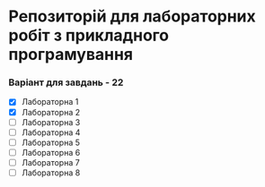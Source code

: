 # Репозиторій для лабораторних робіт з прикладного програмування
### Варіант для завдань - 22
- [x] Лабораторна 1
- [x] Лабораторна 2
- [ ] Лабораторна 3
- [ ] Лабораторна 4
- [ ] Лабораторна 5
- [ ] Лабораторна 6
- [ ] Лабораторна 7
- [ ] Лабораторна 8
